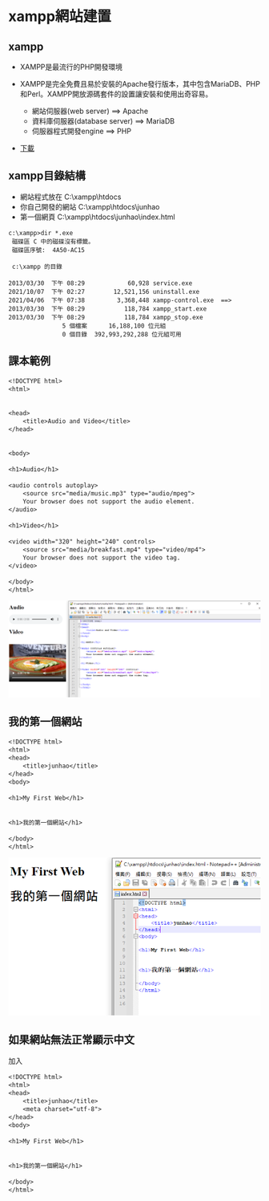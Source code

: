 # xampp網站建置

## xampp
- XAMPP是最流行的PHP開發環境
- XAMPP是完全免費且易於安裝的Apache發行版本，其中包含MariaDB、PHP和Perl。XAMPP開放源碼套件的設置讓安裝和使用出奇容易。
  - 網站伺服器(web server) ==> Apache
  - 資料庫伺服器(database server) ==> MariaDB
  - 伺服器程式開發engine  ==> PHP

- [下載](https://www.apachefriends.org/zh_tw/download.html)

## xampp目錄結構

- 網站程式放在  C:\xampp\htdocs
- 你自己開發的網站 C:\xampp\htdocs\junhao
- 第一個網頁 C:\xampp\htdocs\junhao\index.html

```
c:\xampp>dir *.exe
 磁碟區 C 中的磁碟沒有標籤。
 磁碟區序號:  4A50-AC15

 c:\xampp 的目錄

2013/03/30  下午 08:29            60,928 service.exe
2021/10/07  下午 02:27        12,521,156 uninstall.exe
2021/04/06  下午 07:38         3,368,448 xampp-control.exe  ==> 
2013/03/30  下午 08:29           118,784 xampp_start.exe
2013/03/30  下午 08:29           118,784 xampp_stop.exe
               5 個檔案      16,188,100 位元組
               0 個目錄  392,993,292,288 位元組可用
```

## 課本範例
```
<!DOCTYPE html>
<html>


<head>
    <title>Audio and Video</title>
</head>


<body>

<h1>Audio</h1>

<audio controls autoplay>
    <source src="media/music.mp3" type="audio/mpeg">
    Your browser does not support the audio element.
</audio>

<h1>Video</h1>

<video width="320" height="240" controls>
    <source src="media/breakfast.mp4" type="video/mp4">
    Your browser does not support the video tag.
</video>

</body>
</html>
```

![web.png](web.png)

## 我的第一個網站
```
<!DOCTYPE html>
<html>
<head>
    <title>junhao</title>
</head>
<body>

<h1>My First Web</h1>


<h1>我的第一個網站</h1>

</body>
</html>
```
![web1.png](web1.png)

## 如果網站無法正常顯示中文

加入 <meta charset="utf-8">

```
<!DOCTYPE html>
<html>
<head>
    <title>junhao</title>
    <meta charset="utf-8">
</head>
<body>

<h1>My First Web</h1>


<h1>我的第一個網站</h1>

</body>
</html>
```
